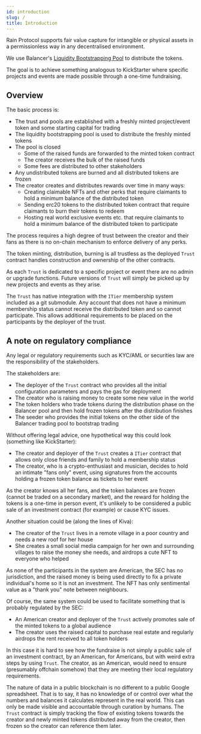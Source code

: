 ```yaml
---
id: introduction
slug: /
title: Introduction
---
```


Rain Protocol supports fair value capture for intangible or physical assets in a permissionless way in any decentralised environment.

We use Balancer's [Liquidity Bootstrapping Pool](https://docs.balancer.finance/smart-contracts/smart-pools/liquidity-bootstrapping-faq) to distribute the tokens.

The goal is to achieve something analogous to KickStarter where specific projects and events are made possible through a one-time fundraising.

## Overview

The basic process is:

- The trust and pools are established with a freshly minted project/event token and some starting capital for trading
- The liquidity bootstrapping pool is used to distribute the freshly minted tokens
- The pool is closed
  - Some of the raised funds are forwarded to the minted token contract
  - The creator receives the bulk of the raised funds
  - Some fees are distributed to other stakeholders
- Any undistributed tokens are burned and all distributed tokens are frozen
- The creator creates and distributes rewards over time in many ways:
  - Creating claimable NFTs and other perks that require claimants to hold a minimum balance of the distributed token
  - Sending erc20 tokens to the distributed token contract that require claimants to burn their tokens to redeem
  - Hosting real world exclusive events etc. that require claimants to hold a minimum balance of the distributed token to participate

The process requires a high degree of trust between the creator and their fans as there is no on-chain mechanism to enforce delivery of any perks.

The token minting, distribution, burning is all trustless as the deployed `Trust` contract handles construction and ownership of the other contracts.

As each `Trust` is dedicated to a specific project or event there are no admin or upgrade functions. Future versions of `Trust` will simply be picked up by new projects and events as they arise.

The `Trust` has native integration with the `ITier` membership system included as a git submodule. Any account that does not have a minimum membership status cannot receive the distributed token and so cannot participate. This allows additional requirements to be placed on the participants by the deployer of the trust.

## A note on regulatory compliance

Any legal or regulatory requirements such as KYC/AML or securities law are the responsibility of the stakeholders.

The stakeholders are:

- The deployer of the `Trust` contract who provides all the initial configuration parameters and pays the gas for deployment
- The creator who is raising money to create some new value in the world
- The token holders who trade tokens during the distribution phase on the Balancer pool and then hold frozen tokens after the distribution finishes
- The seeder who provides the initial tokens on the other side of the Balancer trading pool to bootstrap trading

Without offering legal advice, one hypothetical way this could look (something like KickStarter):

- The creator and deployer of the `Trust` creates a `ITier` contract that allows only close friends and family to hold a membership status
- The creator, who is a crypto-enthusiast and musician, decides to hold an intimate "fans only" event, using signatures from the accounts holding a frozen token balance as tickets to her event

As the creator knows all her fans, and the token balances are frozen (cannot be traded on a secondary market), and the reward for holding the tokens is a one-time in person event, it's unlikely to be considered a public sale of an investment contract (for example) or cause KYC issues.

Another situation could be (along the lines of Kiva):

- The creator of the `Trust` lives in a remote village in a poor country and needs a new roof for her house
- She creates a small social media campaign for her own and surrounding villages to raise the money she needs, and airdrops a cute NFT to everyone who helped

As none of the participants in the system are American, the SEC has no jurisdiction, and the raised money is being used directly to fix a private individual's home so it is not an investment. The NFT has only sentimental value as a "thank you" note between neighbours.

Of course, the same system could be used to facilitate something that is probably regulated by the SEC:

- An American creator and deployer of the `Trust` actively promotes sale of the minted tokens to a global audience
- The creator uses the raised capital to purchase real estate and regularly airdrops the rent received to all token holders

In this case it is hard to see how the fundraise is not simply a public sale of an investment contract, by an American, for Americans, but with weird extra steps by using `Trust`. The creator, as an American, would need to ensure (presumably offchain somehow) that they are meeting their local regulatory requirements.

The nature of data in a public blockchain is no different to a public Google spreadsheet. That is to say, it has no knowledge of or control over what the numbers and balances it calculates represent in the real world. This can only be made visible and accountable through curation by humans. The `Trust` contract is simply tracking the flow of existing tokens towards the creator and newly minted tokens distributed away from the creator, then frozen so the creator can reference them later.